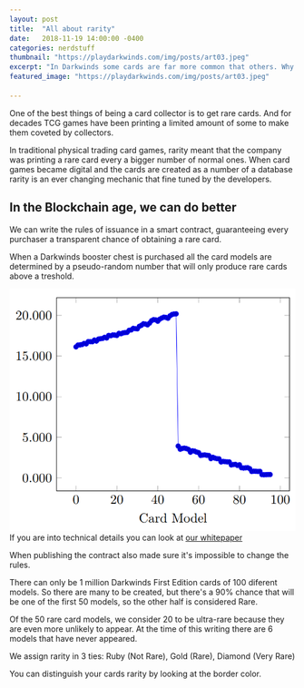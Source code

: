```yaml
---
layout: post
title:  "All about rarity"
date:   2018-11-19 14:00:00 -0400
categories: nerdstuff
thumbnail: "https://playdarkwinds.com/img/posts/art03.jpeg"
excerpt: "In Darkwinds some cards are far more common that others. Why does it happen? This post will explain how."
featured_image: "https://playdarkwinds.com/img/posts/art03.jpeg"

---
```



One of the best things of being a card collector is to get rare cards. And for decades TCG games have been printing a limited amount of some to make them coveted by collectors.

In traditional physical trading card games, rarity meant that the company was printing a rare card every a bigger number of normal ones. When card games became digital and the cards are created as a number of a database rarity is an ever changing mechanic that fine tuned by the developers.

## In the Blockchain age, we can do better

We can write the rules of issuance in a smart contract, guaranteeing every purchaser a transparent chance of obtaining a rare card. 

When a Darkwinds booster chest is purchased all the card models are determined by a pseudo-random number that will only produce rare cards above a treshold. 

<img src="/img/posts/rarity-monte-carlo.png">
If you are into technical details you can look at <a href="/whitepaper/darkwinds.pdf">our whitepaper</a>

When publishing the contract also made sure it's impossible to change the rules.

There can only be 1 million Darkwinds First Edition cards of 100 diferent models. So there are many to be created, but there's a 90% chance that will be one of the first 50 models, so the other half is considered Rare.

Of the 50 rare card models, we consider 20 to be ultra-rare because they are even more unlikely to appear. At the time of this writing there are 6 models that have never appeared.

We assign rarity in 3 ties: Ruby (Not Rare), Gold (Rare), Diamond (Very Rare)

You can distinguish your cards rarity by looking at the border color.


